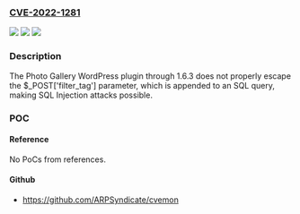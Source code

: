### [CVE-2022-1281](https://cve.mitre.org/cgi-bin/cvename.cgi?name=CVE-2022-1281)
![](https://img.shields.io/static/v1?label=Product&message=Photo%20Gallery%20by%2010Web%20%E2%80%93%20Mobile-Friendly%20Image%20Gallery&color=blue)
![](https://img.shields.io/static/v1?label=Version&message=n%2Fa&color=blue)
![](https://img.shields.io/static/v1?label=Vulnerability&message=CWE-89%20SQL%20Injection&color=brighgreen)

### Description

The Photo Gallery WordPress plugin through 1.6.3 does not properly escape the $_POST['filter_tag'] parameter, which is appended to an SQL query, making SQL Injection attacks possible.

### POC

#### Reference
No PoCs from references.

#### Github
- https://github.com/ARPSyndicate/cvemon

